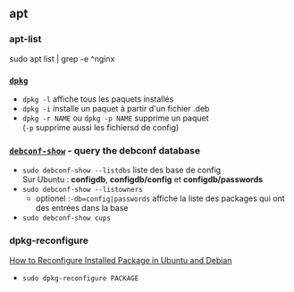 
## apt
### apt-list

sudo apt list | grep -e ^nginx

### [`dpkg`](http://manpages.ubuntu.com/manpages/xenial/man1/dpkg.1.html)

- `dpkg -l` affiche tous les paquets installés
- `dpkg -i` installe un paquet à partir d'un fichier .deb
- `dpkg -r NAME` ou `dpkg -p NAME` supprime un paquet  
  (`-p` supprime aussi les fichiersd de config)

### [`debconf-show`](http://manpages.ubuntu.com/manpages/trusty/man1/debconf-show.1.html)  - query the debconf database
- `sudo debconf-show --listdbs` liste des base de config  
   Sur Ubuntu : **configdb**, **configdb/config** et **configdb/passwords**
- `sudo debconf-show --listowners`
  - optionel :`-db=config|passwords` affiche la liste des packages qui ont des entrées dans la base
- `sudo debconf-show cups`

### dpkg-reconfigure

[How to Reconfigure Installed Package in Ubuntu and Debian](https://www.tecmint.com/dpkg-reconfigure-installed-package-in-ubuntu-debian/)

- `sudo dpkg-reconfigure PACKAGE`